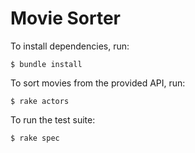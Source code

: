 # Movie Sorter

To install dependencies, run:

    $ bundle install


To sort movies from the provided API, run:

    $ rake actors


To run the test suite:

    $ rake spec
